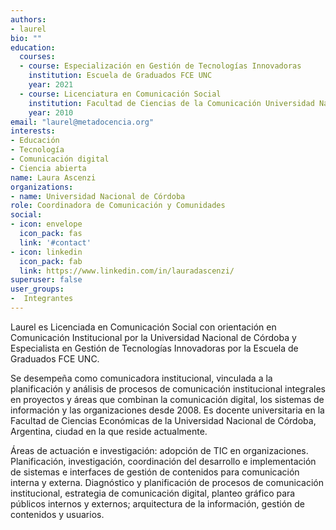 ```yaml
---
authors:
- laurel
bio: ""
education:
  courses:
  - course: Especialización en Gestión de Tecnologías Innovadoras
    institution: Escuela de Graduados FCE UNC
    year: 2021
  - course: Licenciatura en Comunicación Social
    institution: Facultad de Ciencias de la Comunicación Universidad Nacional de Córdoba
    year: 2010
email: "laurel@metadocencia.org"
interests:
- Educación
- Tecnología
- Comunicación digital
- Ciencia abierta
name: Laura Ascenzi
organizations:
- name: Universidad Nacional de Córdoba
role: Coordinadora de Comunicación y Comunidades
social:
- icon: envelope
  icon_pack: fas
  link: '#contact'
- icon: linkedin
  icon_pack: fab
  link: https://www.linkedin.com/in/lauradascenzi/
superuser: false
user_groups:
-  Integrantes
---
```


Laurel es Licenciada en Comunicación Social con orientación en Comunicación Institucional por la Universidad Nacional de Córdoba y Especialista en Gestión de Tecnologías Innovadoras por la Escuela de Graduados FCE UNC.

Se desempeña como comunicadora institucional, vinculada a la planificación y análisis de procesos de comunicación institucional integrales en proyectos y áreas que combinan la comunicación digital, los sistemas de información y las organizaciones desde 2008. Es docente universitaria en la Facultad de Ciencias Económicas de la Universidad Nacional de Córdoba, Argentina, ciudad en la que reside actualmente.

Áreas de actuación e investigación: adopción de TIC en organizaciones. Planificación, investigación, coordinación del desarrollo e implementación de sistemas e interfaces de gestión de contenidos para comunicación interna y externa. Diagnóstico y planificación de procesos de comunicación institucional, estrategia de comunicación digital, planteo gráfico para públicos internos y externos; arquitectura de la información, gestión de contenidos y usuarios.

